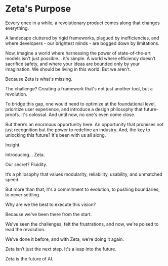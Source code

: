 # Zeta's Purpose


Eevery once in a while, a revolutionary product comes along that changes everything.

A landscape cluttered by rigid frameworks, plagued by inefficiencies, and where developers - our brightest minds - are bogged down by limitations.

Now, imagine a world where harnessing the power of state-of-the-art models isn't just possible... it's simple. A world where efficiency doesn’t sacrifice safety, and where your ideas are bounded only by your imagination. We should be living in this world. But we aren't.


Because Zeta is what's missing.


The challenge? Creating a framework that's not just another tool, but a revolution.

To bridge this gap, one would need to optimize at the foundational level, prioritize user experience, and introduce a design philosophy that future-proofs. It's colossal. And until now, no one's even come close.


But there’s an enormous opportunity here. An opportunity that promises not just recognition but the power to redefine an industry. And, the key to unlocking this future? It's been with us all along.


Insight.


Introducing... Zeta.


Our secret? Fluidity.

It’s a philosophy that values modularity, reliability, usability, and unmatched speed. 

But more than that, it's a commitment to evolution, to pushing boundaries, to never settling.


Why are we the best to execute this vision? 

Because we've been there from the start. 

We've seen the challenges, felt the frustrations, and now, we're poised to lead the revolution. 

We’ve done it before, and with Zeta, we’re doing it again.


Zeta isn’t just the next step. It's a leap into the future.

Zeta is the future of AI.

